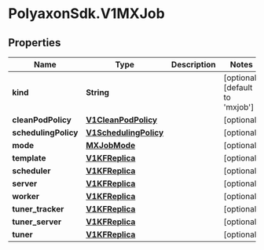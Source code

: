 # PolyaxonSdk.V1MXJob

## Properties

Name | Type | Description | Notes
------------ | ------------- | ------------- | -------------
**kind** | **String** |  | [optional] [default to &#39;mxjob&#39;]
**cleanPodPolicy** | [**V1CleanPodPolicy**](V1CleanPodPolicy.md) |  | [optional] 
**schedulingPolicy** | [**V1SchedulingPolicy**](V1SchedulingPolicy.md) |  | [optional] 
**mode** | [**MXJobMode**](MXJobMode.md) |  | [optional] 
**template** | [**V1KFReplica**](V1KFReplica.md) |  | [optional] 
**scheduler** | [**V1KFReplica**](V1KFReplica.md) |  | [optional] 
**server** | [**V1KFReplica**](V1KFReplica.md) |  | [optional] 
**worker** | [**V1KFReplica**](V1KFReplica.md) |  | [optional] 
**tuner_tracker** | [**V1KFReplica**](V1KFReplica.md) |  | [optional] 
**tuner_server** | [**V1KFReplica**](V1KFReplica.md) |  | [optional] 
**tuner** | [**V1KFReplica**](V1KFReplica.md) |  | [optional] 


